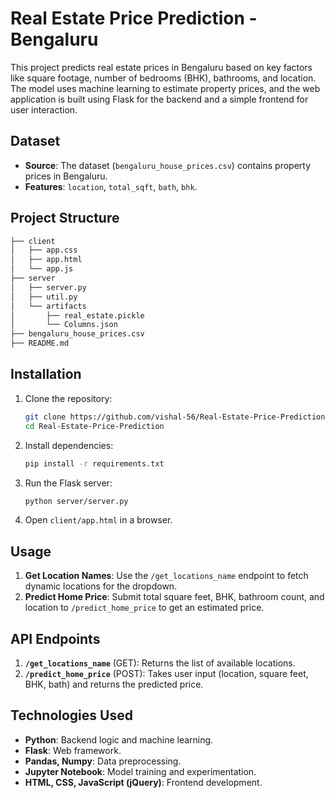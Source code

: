 # Real Estate Price Prediction - Bengaluru

This project predicts real estate prices in Bengaluru based on key factors like square footage, number of bedrooms (BHK), bathrooms, and location. The model uses machine learning to estimate property prices, and the web application is built using Flask for the backend and a simple frontend for user interaction.

## Dataset
- **Source**: The dataset (`bengaluru_house_prices.csv`) contains property prices in Bengaluru.
- **Features**: `location`, `total_sqft`, `bath`, `bhk`.

## Project Structure
```bash
├── client
│   ├── app.css
│   ├── app.html
│   └── app.js
├── server
│   ├── server.py
│   ├── util.py
│   └── artifacts
│       ├── real_estate.pickle
│       └── Columns.json
├── bengaluru_house_prices.csv
├── README.md
```

## Installation

1. Clone the repository:
   ```bash
   git clone https://github.com/vishal-56/Real-Estate-Price-Prediction.git
   cd Real-Estate-Price-Prediction
   ```

2. Install dependencies:
   ```bash
   pip install -r requirements.txt
   ```

3. Run the Flask server:
   ```bash
   python server/server.py
   ```

4. Open `client/app.html` in a browser.

## Usage
1. **Get Location Names**: Use the `/get_locations_name` endpoint to fetch dynamic locations for the dropdown.
2. **Predict Home Price**: Submit total square feet, BHK, bathroom count, and location to `/predict_home_price` to get an estimated price.

## API Endpoints

1. **`/get_locations_name`** (GET): Returns the list of available locations.
2. **`/predict_home_price`** (POST): Takes user input (location, square feet, BHK, bath) and returns the predicted price.

## Technologies Used
- **Python**: Backend logic and machine learning.
- **Flask**: Web framework.
- **Pandas, Numpy**: Data preprocessing.
- **Jupyter Notebook**: Model training and experimentation.
- **HTML, CSS, JavaScript (jQuery)**: Frontend development.
